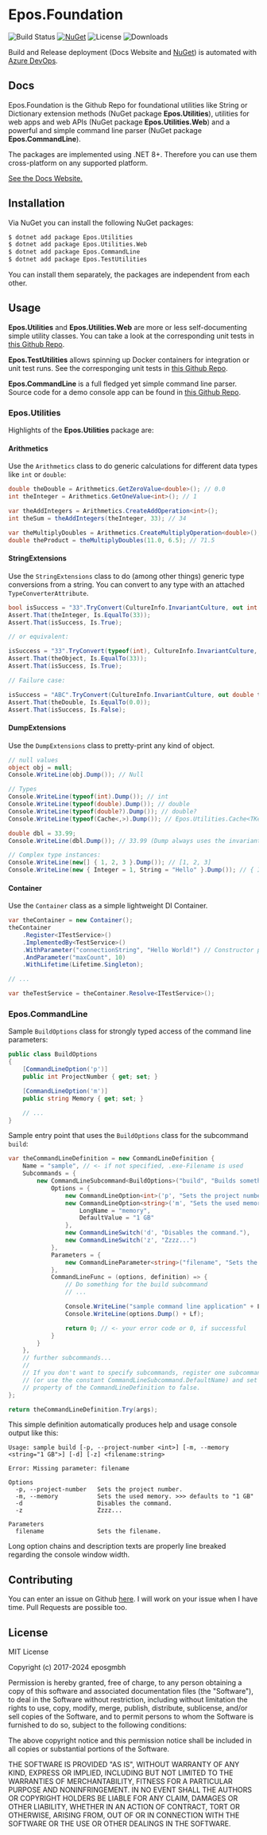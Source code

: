 # Epos.Foundation

![Build Status](https://eposgmbh.visualstudio.com/_apis/public/build/definitions/30ebff28-f13c-44d2-b6db-7739d6cf4ab1/5/badge)
[![NuGet](https://img.shields.io/nuget/v/Epos.Utilities.svg)](https://www.nuget.org/packages/Epos.Utilities/)
![License](https://img.shields.io/badge/license-MIT-blue.svg)
![Downloads](https://img.shields.io/nuget/dt/Epos.Utilities.svg)

Build and Release deployment (Docs Website and [NuGet](https://www.nuget.org/)) is automated with
[Azure DevOps](https://dev.azure.com).

## Docs

Epos.Foundation is the Github Repo for foundational utilities like String or Dictionary extension methods
(NuGet package **Epos.Utilities**), utilities for web apps and web APIs (NuGet package **Epos.Utilities.Web**) and a powerful and simple command line parser (NuGet package **Epos.CommandLine**).

The packages are implemented using .NET 8+. Therefore you can use them cross-platform on any supported platform.

[See the Docs Website.](https://eposgmbh.github.io/getting-started.html)

## Installation

Via NuGet you can install the following NuGet packages:

```bash
$ dotnet add package Epos.Utilities
$ dotnet add package Epos.Utilities.Web
$ dotnet add package Epos.CommandLine
$ dotnet add package Epos.TestUtilities
```

You can install them separately, the packages are independent from each other.

## Usage

**Epos.Utilities** and **Epos.Utilities.Web** are more or less self-documenting simple utility classes. You can take a
look at the corresponding unit tests in [this Github Repo](https://github.com/eposgmbh/Epos.Foundation/tree/master/src/Epos.Utilities.Tests).

**Epos.TestUtilities** allows spinning up Docker containers for integration or unit test runs. See the corresponging unit tests in [this Github Repo](https://github.com/eposgmbh/Epos.Foundation/tree/master/src/Epos.TestUtilities.Tests).

**Epos.CommandLine** is a full fledged yet simple command line parser. Source code for a demo console app can be found in
[this Github Repo](https://github.com/eposgmbh/Epos.Foundation/tree/master/src/Epos.CommandLine.Sample).

### Epos.Utilities

Highlights of the **Epos.Utilities** package are:

#### Arithmetics

Use the `Arithmetics` class to do generic calculations for different data types like
`int` or `double`:

```csharp
double theDouble = Arithmetics.GetZeroValue<double>(); // 0.0
int theInteger = Arithmetics.GetOneValue<int>(); // 1

var theAddIntegers = Arithmetics.CreateAddOperation<int>();
int theSum = theAddIntegers(theInteger, 33); // 34

var theMultiplyDoubles = Arithmetics.CreateMultiplyOperation<double>();
double theProduct = theMultiplyDoubles(11.0, 6.5); // 71.5
```

#### StringExtensions

Use the `StringExtensions` class to do (among other things) generic type conversions
from a string. You can convert to any type with an attached `TypeConverterAttribute`.

```csharp
bool isSuccess = "33".TryConvert(CultureInfo.InvariantCulture, out int theInteger);
Assert.That(theInteger, Is.EqualTo(33));
Assert.That(isSuccess, Is.True);

// or equivalent:

isSuccess = "33".TryConvert(typeof(int), CultureInfo.InvariantCulture, out object theObject);
Assert.That(theObject, Is.EqualTo(33));
Assert.That(isSuccess, Is.True);

// Failure case:

isSuccess = "ABC".TryConvert(CultureInfo.InvariantCulture, out double theDouble);
Assert.That(theDouble, Is.EqualTo(0.0));
Assert.That(isSuccess, Is.False);
```

#### DumpExtensions

Use the `DumpExtensions` class to pretty-print any kind of object.

```csharp
// null values
object obj = null;
Console.WriteLine(obj.Dump()); // Null

// Types
Console.WriteLine(typeof(int).Dump()); // int
Console.WriteLine(typeof(double).Dump()); // double
Console.WriteLine(typeof(double?).Dump()); // double?
Console.WriteLine(typeof(Cache<,>).Dump()); // Epos.Utilities.Cache<TKey, TValue>

double dbl = 33.99;
Console.WriteLine(dbl.Dump()); // 33.99 (Dump always uses the invariant culture)

// Complex type instances:
Console.WriteLine(new[] { 1, 2, 3 }.Dump()); // [1, 2, 3]
Console.WriteLine(new { Integer = 1, String = "Hello" }.Dump()); // { Integer = 1, String = Hello }
```

#### Container

Use the `Container` class as a simple lightweight DI Container.

```csharp
var theContainer = new Container();
theContainer
    .Register<ITestService>()
    .ImplementedBy<TestService>()
    .WithParameter("connectionString", "Hello World!") // Constructor params
    .AndParameter("maxCount", 10)
    .WithLifetime(Lifetime.Singleton);

// ...

var theTestService = theContainer.Resolve<ITestService>();
```

### Epos.CommandLine

Sample `BuildOptions` class for strongly typed access of the command line parameters:

```csharp
public class BuildOptions
{
    [CommandLineOption('p')]
    public int ProjectNumber { get; set; }

    [CommandLineOption('m')]
    public string Memory { get; set; }

    // ...
}
```

Sample entry point that uses the `BuildOptions` class for the subcommand `build`:

```csharp
var theCommandLineDefinition = new CommandLineDefinition {
    Name = "sample", // <- if not specified, .exe-Filename is used
    Subcommands = {
        new CommandLineSubcommand<BuildOptions>("build", "Builds something.") {
            Options = {
                new CommandLineOption<int>('p', "Sets the project number.") { LongName = "project-number" },
                new CommandLineOption<string>('m', "Sets the used memory.") {
                    LongName = "memory",
                    DefaultValue = "1 GB"
                },
                new CommandLineSwitch('d', "Disables the command."),
                new CommandLineSwitch('z', "Zzzz...")
            },
            Parameters = {
                new CommandLineParameter<string>("filename", "Sets the filename.")
            },
            CommandLineFunc = (options, definition) => {
                // Do something for the build subcommand
                // ...

                Console.WriteLine("sample command line application" + Lf);
                Console.WriteLine(options.Dump() + Lf);

                return 0; // <- your error code or 0, if successful
            }
        }
    },
    // further subcommands...
    //
    // If you don't want to specify subcommands, register one subcommand with the name "default"
    // (or use the constant CommandLineSubcommand.DefaultName) and set the HasDifferentiatedSubcommands
    // property of the CommandLineDefinition to false.
};

return theCommandLineDefinition.Try(args);
```

This simple definition automatically produces help and usage console output like this:

```
Usage: sample build [-p, --project-number <int>] [-m, --memory <string="1 GB">] [-d] [-z] <filename:string>

Error: Missing parameter: filename

Options
  -p, --project-number   Sets the project number.
  -m, --memory           Sets the used memory. >>> defaults to "1 GB"
  -d                     Disables the command.
  -z                     Zzzz...

Parameters
  filename               Sets the filename.
```

Long option chains and description texts are properly line breaked regarding the console window width.

## Contributing

You can enter an issue on Github [here](https://github.com/eposgmbh/Epos.Foundation/issues). I will work on
your issue when I have time. Pull Requests are possible too.

## License

MIT License

Copyright (c) 2017-2024 eposgmbh

Permission is hereby granted, free of charge, to any person obtaining a copy
of this software and associated documentation files (the "Software"), to deal
in the Software without restriction, including without limitation the rights
to use, copy, modify, merge, publish, distribute, sublicense, and/or sell
copies of the Software, and to permit persons to whom the Software is
furnished to do so, subject to the following conditions:

The above copyright notice and this permission notice shall be included in all
copies or substantial portions of the Software.

THE SOFTWARE IS PROVIDED "AS IS", WITHOUT WARRANTY OF ANY KIND, EXPRESS OR
IMPLIED, INCLUDING BUT NOT LIMITED TO THE WARRANTIES OF MERCHANTABILITY,
FITNESS FOR A PARTICULAR PURPOSE AND NONINFRINGEMENT. IN NO EVENT SHALL THE
AUTHORS OR COPYRIGHT HOLDERS BE LIABLE FOR ANY CLAIM, DAMAGES OR OTHER
LIABILITY, WHETHER IN AN ACTION OF CONTRACT, TORT OR OTHERWISE, ARISING FROM,
OUT OF OR IN CONNECTION WITH THE SOFTWARE OR THE USE OR OTHER DEALINGS IN THE
SOFTWARE.
